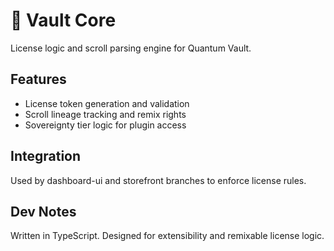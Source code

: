 # 🔐 Vault Core

License logic and scroll parsing engine for Quantum Vault.

## Features
- License token generation and validation
- Scroll lineage tracking and remix rights
- Sovereignty tier logic for plugin access

## Integration
Used by dashboard-ui and storefront branches to enforce license rules.

## Dev Notes
Written in TypeScript. Designed for extensibility and remixable license logic.
